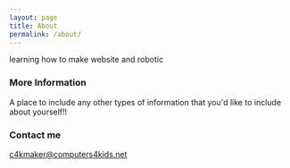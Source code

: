 ```yaml
---
layout: page
title: About
permalink: /about/
---
```


learning how to make website and robotic

### More Information

A place to include any other types of information that you'd like to include about yourself!!

### Contact me

[c4kmaker@computers4kids.net](mailto:c4kmaker@computers4kids.net)
